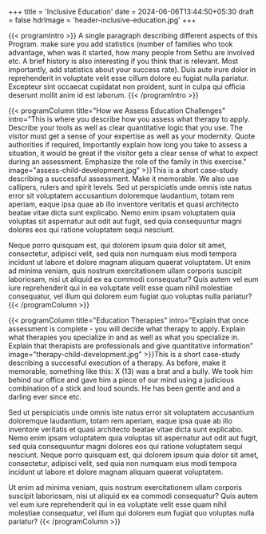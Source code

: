+++
title = 'Inclusive Education'
date = 2024-06-06T13:44:50+05:30
draft = false
hdrImage = 'header-inclusive-education.jpg'
+++

{{< programIntro >}}
A single paragraph describing different aspects of this Program. make sure you add statistics (number of families who took advantage, when was it started, how many people from Sethu are involved etc. A brief history is also interesting if you think that is relevant. Most importantly, add statistics about your success rate). Duis aute irure dolor in reprehenderit in voluptate velit esse cillum dolore eu fugiat nulla pariatur. Excepteur sint occaecat cupidatat non proident, sunt in culpa qui officia deserunt mollit anim id est laborum.
{{< /programIntro >}}

{{< programColumn title="How we Assess Education Challenges" intro="This is where you describe how you assess what therapy to apply. Describe your tools as well as clear quantitative logic that you use. The visitor must get a sense of your expertise as well as your modernity. Quote authorities if required, Importantly explain how long you take to assess a situation, it would be great if the visitor gets a clear sense of what to expect during an assessment. Emphasize the role of the family in this exercise." image="assess-child-development.jpg" >}}This is a short case-study describing a successful assessment. Make it memorable. We also use callipers, rulers and spirit levels. Sed ut perspiciatis unde omnis iste natus error sit voluptatem accusantium doloremque laudantium, totam rem aperiam, eaque ipsa quae ab illo inventore veritatis et quasi architecto beatae vitae dicta sunt explicabo. Nemo enim ipsam voluptatem quia voluptas sit aspernatur aut odit aut fugit, sed quia consequuntur magni dolores eos qui ratione voluptatem sequi nesciunt.

Neque porro quisquam est, qui dolorem ipsum quia dolor sit amet, consectetur, adipisci velit, sed quia non numquam eius modi tempora incidunt ut labore et dolore magnam aliquam quaerat voluptatem. Ut enim ad minima veniam, quis nostrum exercitationem ullam corporis suscipit laboriosam, nisi ut aliquid ex ea commodi consequatur? Quis autem vel eum iure reprehenderit qui in ea voluptate velit esse quam nihil molestiae consequatur, vel illum qui dolorem eum fugiat quo voluptas nulla pariatur?
{{< /programColumn >}}

{{< programColumn title="Education Therapies" intro="Explain that once assessment is complete - you will decide what therapy to apply. Explain what therapies you specialize in and as well as what you specialize in. Explain that therapists are professionals and give quantitative information" image="therapy-child-development.jpg" >}}This is a short case-study describing a successful execution of a therapy. As before, make it memorable, something like this: X (13) was a brat and a bully. We took him behind our office and gave him a piece of our mind using a judicious combination of a stick and loud sounds. He has been gentle and and a darling ever since etc.

Sed ut perspiciatis unde omnis iste natus error sit voluptatem accusantium doloremque laudantium, totam rem aperiam, eaque ipsa quae ab illo inventore veritatis et quasi architecto beatae vitae dicta sunt explicabo. Nemo enim ipsam voluptatem quia voluptas sit aspernatur aut odit aut fugit, sed quia consequuntur magni dolores eos qui ratione voluptatem sequi nesciunt. Neque porro quisquam est, qui dolorem ipsum quia dolor sit amet, consectetur, adipisci velit, sed quia non numquam eius modi tempora incidunt ut labore et dolore magnam aliquam quaerat voluptatem.

Ut enim ad minima veniam, quis nostrum exercitationem ullam corporis suscipit laboriosam, nisi ut aliquid ex ea commodi consequatur? Quis autem vel eum iure reprehenderit qui in ea voluptate velit esse quam nihil molestiae consequatur, vel illum qui dolorem eum fugiat quo voluptas nulla pariatur?
{{< /programColumn >}}

